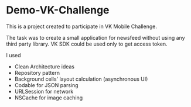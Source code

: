 # Demo-VK-Challenge

This is a project created to participate in VK Mobile Challenge.

The task was to create a small application for newsfeed without using any third party library. 
VK SDK could be used only to get access token.

I used 
- Clean Architecture ideas
- Repository pattern
- Background cells' layout calculation (asynchronous UI)
- Codable for JSON parsing
- URLSession for network
- NSCache for image caching
